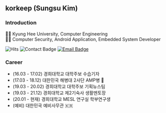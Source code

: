 ## korkeep (Sungsu Kim)
### Introduction
👨‍🎓 Kyung Hee University, Computer Engineering  
👨‍💻 Computer Security, Android Application, Embedded System Developer  

![Hits](https://hits.seeyoufarm.com/api/count/incr/badge.svg?url=https%3A%2F%2Fgithub.com%2Fkorkeep&count_bg=%23828282&title_bg=%234D4D4D&icon=&icon_color=%23E7E7E7&title=VISIT&edge_flat=true)
![Contact Badge](https://img.shields.io/badge/Contact-010--4768--3439-828282?style=flat-square&labelColor=4d4d4d)
[![Email Badge](https://img.shields.io/badge/Email-09ce20?style=flat-square&link=mailto:korkeep@naver.com)](mailto:korkeep@naver.com)

### Career
- (16.03 - 17.02) 경희대학교 대학주보 수습기자
- (17.03 - 18.12) 대한민국 해병대 2사단 AMP병 💂
- (19.03 - 20.02) 경희대학교 대학주보 기획뉴스팀
- (19.03 - 21.12) 경희대학교 제2기숙사 생활멘토장
- (20.01 - 현재) 경희대학교 MESL 연구실 학부연구생
- (예비) 대한민국 예비사무관 🇰🇷

<!--
  **korkeep/korkeep** is a ✨ _special_ ✨ repository because its `README.md` (this file) appears on your GitHub profile.
  Here are some ideas to get you started:
  - 🔭 I’m currently working on ...
  - 🌱 I’m currently learning ...
  - 👯 I’m looking to collaborate on ...
  - 🤔 I’m looking for help with ...
  - 💬 Ask me about ...
  - 📫 How to reach me: ...
  - 😄 Pronouns: ...
  - ⚡ Fun fact: ...
-->
